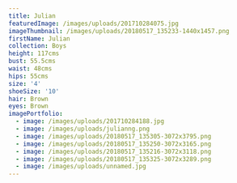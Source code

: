 ```yaml
---
title: Julian
featuredImage: /images/uploads/201710284075.jpg
imageThumbnail: /images/uploads/20180517_135233-1440x1457.png
firstName: Julian
collection: Boys
height: 117cms
bust: 55.5cms
waist: 48cms
hips: 55cms
size: '4'
shoeSize: '10'
hair: Brown
eyes: Brown
imagePortfolio:
  - image: /images/uploads/201710284188.jpg
  - image: /images/uploads/julianng.png
  - image: /images/uploads/20180517_135305-3072x3795.png
  - image: /images/uploads/20180517_135250-3072x3165.png
  - image: /images/uploads/20180517_135216-3072x3118.png
  - image: /images/uploads/20180517_135325-3072x3289.png
  - image: /images/uploads/unnamed.jpg
---
```


